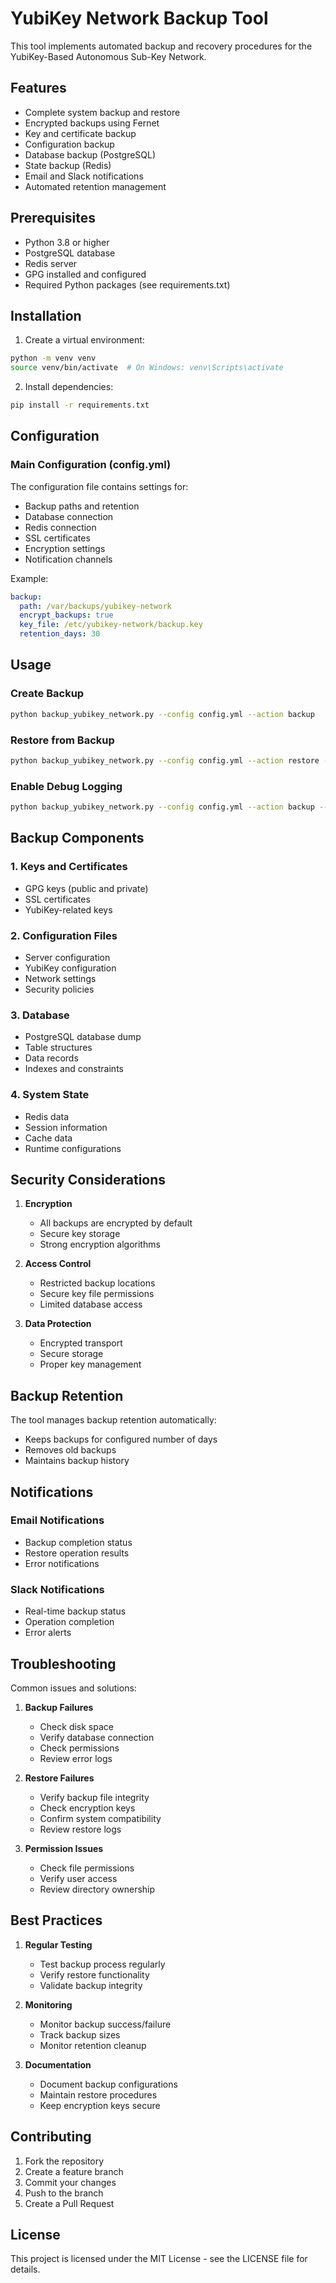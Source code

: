 # YubiKey Network Backup Tool

This tool implements automated backup and recovery procedures for the YubiKey-Based Autonomous Sub-Key Network.

## Features

- Complete system backup and restore
- Encrypted backups using Fernet
- Key and certificate backup
- Configuration backup
- Database backup (PostgreSQL)
- State backup (Redis)
- Email and Slack notifications
- Automated retention management

## Prerequisites

- Python 3.8 or higher
- PostgreSQL database
- Redis server
- GPG installed and configured
- Required Python packages (see requirements.txt)

## Installation

1. Create a virtual environment:
```bash
python -m venv venv
source venv/bin/activate  # On Windows: venv\Scripts\activate
```

2. Install dependencies:
```bash
pip install -r requirements.txt
```

## Configuration

### Main Configuration (config.yml)

The configuration file contains settings for:
- Backup paths and retention
- Database connection
- Redis connection
- SSL certificates
- Encryption settings
- Notification channels

Example:
```yaml
backup:
  path: /var/backups/yubikey-network
  encrypt_backups: true
  key_file: /etc/yubikey-network/backup.key
  retention_days: 30
```

## Usage

### Create Backup
```bash
python backup_yubikey_network.py --config config.yml --action backup
```

### Restore from Backup
```bash
python backup_yubikey_network.py --config config.yml --action restore --backup-path /path/to/backup.tar.gz
```

### Enable Debug Logging
```bash
python backup_yubikey_network.py --config config.yml --action backup --debug
```

## Backup Components

### 1. Keys and Certificates
- GPG keys (public and private)
- SSL certificates
- YubiKey-related keys

### 2. Configuration Files
- Server configuration
- YubiKey configuration
- Network settings
- Security policies

### 3. Database
- PostgreSQL database dump
- Table structures
- Data records
- Indexes and constraints

### 4. System State
- Redis data
- Session information
- Cache data
- Runtime configurations

## Security Considerations

1. **Encryption**
   - All backups are encrypted by default
   - Secure key storage
   - Strong encryption algorithms

2. **Access Control**
   - Restricted backup locations
   - Secure key file permissions
   - Limited database access

3. **Data Protection**
   - Encrypted transport
   - Secure storage
   - Proper key management

## Backup Retention

The tool manages backup retention automatically:
- Keeps backups for configured number of days
- Removes old backups
- Maintains backup history

## Notifications

### Email Notifications
- Backup completion status
- Restore operation results
- Error notifications

### Slack Notifications
- Real-time backup status
- Operation completion
- Error alerts

## Troubleshooting

Common issues and solutions:

1. **Backup Failures**
   - Check disk space
   - Verify database connection
   - Check permissions
   - Review error logs

2. **Restore Failures**
   - Verify backup file integrity
   - Check encryption keys
   - Confirm system compatibility
   - Review restore logs

3. **Permission Issues**
   - Check file permissions
   - Verify user access
   - Review directory ownership

## Best Practices

1. **Regular Testing**
   - Test backup process regularly
   - Verify restore functionality
   - Validate backup integrity

2. **Monitoring**
   - Monitor backup success/failure
   - Track backup sizes
   - Monitor retention cleanup

3. **Documentation**
   - Document backup configurations
   - Maintain restore procedures
   - Keep encryption keys secure

## Contributing

1. Fork the repository
2. Create a feature branch
3. Commit your changes
4. Push to the branch
5. Create a Pull Request

## License

This project is licensed under the MIT License - see the LICENSE file for details. 